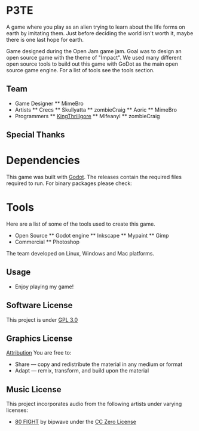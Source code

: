 # P3TE
A game where you play as an alien trying to learn about the life forms on earth by imitating them.  Just
before deciding the world isn't worth it, maybe there is one last hope for earth.

Game designed during the Open Jam game jam.  Goal was to design an open source game with the theme of "Impact".
We used many different open source tools to build out this game with GoDot as the main open source game engine.
For a list of tools see the tools section.

## Team

* Game Designer
** MimeBro
* Artists
** Crecs
** Skullyatta
** zombieCraig
** Aoric
** MimeBro
* Programmers
** [KingThrillgore](https://kingthrillgore.itch.io/)
** Mlfeanyi
** zombieCraig

## Special Thanks

# Dependencies
This game was built with [Godot](https://godotengine.org/). The releases contain the required files required to run. For binary packages please check:

# Tools
Here are a list of some of the tools used to create this game.

* Open Source
** Godot engine
** Inkscape
** Mypaint
** Gimp
* Commercial
** Photoshop

The team developed on Linux, Windows and Mac platforms.

## Usage
* Enjoy playing my game!

## Software License
This project is under [GPL 3.0](https://github.com/MIfeanyi/P3TE/blob/master/LICENSE)

## Graphics License
[Attribution](https://creativecommons.org/licenses/)
You are free to:
* Share — copy and redistribute the material in any medium or format
* Adapt — remix, transform, and build upon the material

## Music License
This project incorporates audio from the following artists under varying
licenses:

* [80 FIGHT](https://freesound.org/people/bipwave/sounds/393859/) by bipwave
  under the [CC Zero License](http://creativecommons.org/publicdomain/zero/1.0/)
